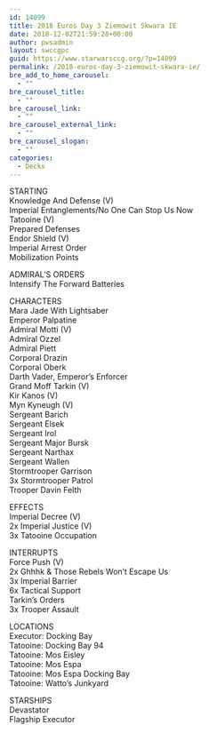 ```yaml
---
id: 14099
title: 2018 Euros Day 3 Ziemowit Skwara IE
date: 2018-12-02T21:59:28+00:00
author: pwsadmin
layout: swccgpc
guid: https://www.starwarsccg.org/?p=14099
permalink: /2018-euros-day-3-ziemowit-skwara-ie/
bre_add_to_home_carousel:
  - ""
bre_carousel_title:
  - ""
bre_carousel_link:
  - ""
bre_carousel_external_link:
  - ""
bre_carousel_slogan:
  - ""
categories:
  - Decks
---
```

STARTING  
Knowledge And Defense (V)  
Imperial Entanglements/No One Can Stop Us Now  
Tatooine (V)  
Prepared Defenses  
Endor Shield (V)  
Imperial Arrest Order  
Mobilization Points

ADMIRAL’S ORDERS  
Intensify The Forward Batteries

CHARACTERS  
Mara Jade With Lightsaber  
Emperor Palpatine  
Admiral Motti (V)  
Admiral Ozzel  
Admiral Piett  
Corporal Drazin  
Corporal Oberk  
Darth Vader, Emperor&#8217;s Enforcer  
Grand Moff Tarkin (V)  
Kir Kanos (V)  
Myn Kyneugh (V)  
Sergeant Barich  
Sergeant Elsek  
Sergeant Irol  
Sergeant Major Bursk  
Sergeant Narthax  
Sergeant Wallen  
Stormtrooper Garrison  
3x Stormtrooper Patrol  
Trooper Davin Felth

EFFECTS  
Imperial Decree (V)  
2x Imperial Justice (V)  
3x Tatooine Occupation

INTERRUPTS  
Force Push (V)  
2x Ghhhk & Those Rebels Won&#8217;t Escape Us  
3x Imperial Barrier  
6x Tactical Support  
Tarkin&#8217;s Orders  
3x Trooper Assault

LOCATIONS  
Executor: Docking Bay  
Tatooine: Docking Bay 94  
Tatooine: Mos Eisley  
Tatooine: Mos Espa  
Tatooine: Mos Espa Docking Bay  
Tatooine: Watto&#8217;s Junkyard

STARSHIPS  
Devastator  
Flagship Executor